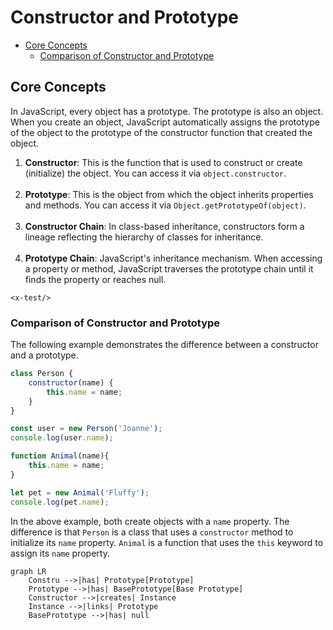 # Constructor and Prototype

- [Core Concepts](#core-concepts)
  - [Comparison of Constructor and Prototype](#comparison-of-constructor-and-prototype)

## Core Concepts

In JavaScript, every object has a prototype. The prototype is also an object. When you
create an object, JavaScript automatically assigns the prototype of the object to the
prototype of the constructor function that created the object.

1. **Constructor**: This is the function that is used to construct or create
   (initialize) the object. You can access it via `object.constructor`.<br><br>
2. **Prototype**: This is the object from which the object inherits properties and
   methods. You can access it via `Object.getPrototypeOf(object)`.<br><br>
3. **Constructor Chain**: In class-based inheritance, constructors form a lineage
   reflecting the hierarchy of classes for inheritance.<br><br>
4. **Prototype Chain**: JavaScript's inheritance mechanism. When accessing a property or
   method, JavaScript traverses the prototype chain until it finds the property or
   reaches null.


```blade +parse
<x-test/>
```

### Comparison of Constructor and Prototype

The following example demonstrates the difference between a constructor and a prototype.

<div class="compare"></div>

```js
class Person {
    constructor(name) {
        this.name = name;
    }
}

const user = new Person('Joanne');
console.log(user.name);
```
```js
function Animal(name){
    this.name = name;
}

let pet = new Animal('Fluffy');
console.log(pet.name);
```
<div class="clear"></div>

In the above example, both create objects with a `name` property. The difference is that
`Person` is a class that uses a `constructor` method to initialize its `name` property.
`Animal` is a function that uses the `this` keyword to assign its `name` property.

```mermaid
graph LR
    Constru -->|has| Prototype[Prototype]
    Prototype -->|has| BasePrototype[Base Prototype]
    Constructor -->|creates| Instance
    Instance -->|links| Prototype
    BasePrototype -->|has| null
```

